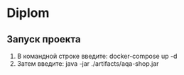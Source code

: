 # Diplom

## Запуск проекта
  1. В командной строке введите: docker-compose up -d
  2. Затем введите: java -jar ./artifacts/aqa-shop.jar
